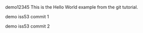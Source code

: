 
demo12345 This is the Hello World example from the git tutorial.

demo iss53 commit 1

demo iss53 commit 2
